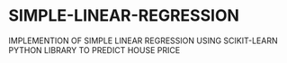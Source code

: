 # SIMPLE-LINEAR-REGRESSION
IMPLEMENTION OF SIMPLE LINEAR REGRESSION USING SCIKIT-LEARN PYTHON LIBRARY TO PREDICT HOUSE PRICE
